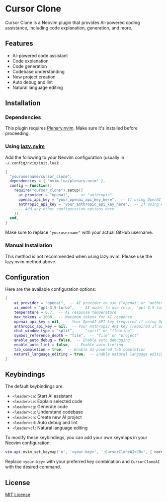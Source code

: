 # Cursor Clone

Cursor Clone is a Neovim plugin that provides AI-powered coding assistance, including code explanation, generation, and more.

## Features

- AI-powered code assistant
- Code explanation
- Code generation
- Codebase understanding
- New project creation
- Auto debug and lint
- Natural language editing

## Installation

### Dependencies

This plugin requires [Plenary.nvim](https://github.com/nvim-lua/plenary.nvim). Make sure it's installed before proceeding.

### Using [lazy.nvim](https://github.com/folke/lazy.nvim)

Add the following to your Neovim configuration (usually in `~/.config/nvim/init.lua`):

```lua
{
  "yourusername/cursor_clone",
  dependencies = { "nvim-lua/plenary.nvim" },
  config = function()
    require("cursor_clone").setup({
      ai_provider = "openai",  -- or "anthropic"
      openai_api_key = "your_openai_api_key_here",  -- If using OpenAI
      anthropic_api_key = "your_anthropic_api_key_here",  -- If using Anthropic
      -- Add any other configuration options here
    })
  end,
}
```

Make sure to replace `"yourusername"` with your actual GitHub username.

### Manual Installation

This method is not recommended when using lazy.nvim. Please use the lazy.nvim method above.

## Configuration

Here are the available configuration options:

```lua
{
    ai_provider = "openai",  -- AI provider to use ("openai" or "anthropic")
    ai_model = "gpt-3.5-turbo",  -- AI model to use (e.g., "gpt-3.5-turbo" for OpenAI, "claude-2" for Anthropic)
    temperature = 0.7,  -- AI response temperature
    max_tokens = 1000,  -- Maximum tokens for AI response
    openai_api_key = nil,  -- Your OpenAI API key (required if using OpenAI)
    anthropic_api_key = nil,  -- Your Anthropic API key (required if using Anthropic)
    chat_window_type = "split",  -- "split" or "floating"
    symbol_reference_depth = "file",  -- "file" or "project"
    enable_auto_debug = false,  -- Enable auto debugging
    enable_auto_lint = false,  -- Enable auto linting
    tab_completion = true,  -- Enable AI-powered tab completion
    natural_language_editing = true,  -- Enable natural language editing
}
```

## Keybindings

The default keybindings are:

- `<leader>ca`: Start AI assistant
- `<leader>ce`: Explain selected code
- `<leader>cg`: Generate code
- `<leader>cu`: Understand codebase
- `<leader>cn`: Create new AI project
- `<leader>cd`: Auto debug and lint
- `<leader>cl`: Natural language editing

To modify these keybindings, you can add your own keymaps in your Neovim configuration:

```lua
vim.api.nvim_set_keymap('n', '<your-key>', ':CursorCloneAI<CR>', { noremap = true, silent = true })
```

Replace `<your-key>` with your preferred key combination and `CursorCloneAI` with the desired command.

## License

[MIT License](LICENSE)
